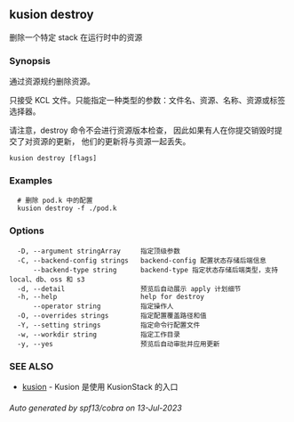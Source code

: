 ## kusion destroy

删除一个特定 stack 在运行时中的资源

### Synopsis

通过资源规约删除资源。

只接受 KCL 文件。只能指定一种类型的参数：文件名、资源、名称、资源或标签选择器。

请注意，destroy 命令不会进行资源版本检查， 因此如果有人在你提交销毁时提交了对资源的更新， 他们的更新将与资源一起丢失。

```
kusion destroy [flags]
```

### Examples

```
  # 删除 pod.k 中的配置
  kusion destroy -f ./pod.k
```

### Options

```
  -D, --argument stringArray     指定顶级参数
  -C, --backend-config strings   backend-config 配置状态存储后端信息
      --backend-type string      backend-type 指定状态存储后端类型，支持 local、db、oss 和 s3
  -d, --detail                   预览后自动展示 apply 计划细节
  -h, --help                     help for destroy
      --operator string          指定操作人
  -O, --overrides strings        指定配置覆盖路径和值
  -Y, --setting strings          指定命令行配置文件
  -w, --workdir string           指定工作目录
  -y, --yes                      预览后自动审批并应用更新
```

### SEE ALSO

* [kusion](kusion.md)	 - Kusion 是使用 KusionStack 的入口

###### Auto generated by spf13/cobra on 13-Jul-2023

